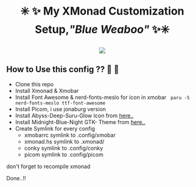 <h1 align="center">✳️ ✨ My XMonad Customization Setup,<i>"Blue Weaboo"</i> ✨✳️</h1> 

<p align="center" >
<img src = "https://github.com/steven887/dotfiles/blob/main/xmonad-setup/Blue%20Wibu/screenshot/1.png" >
</p>

## How to Use this config ?? :thinking: :thinking: ##

- Clone this repo
- Install Xmonad & Xmobar
- Install Font Awesome & nerd-fonts-meslo for icon in xmobar
  ```  paru -S nerd-fonts-meslo ttf-font-awesome ```
- Install Picom, i use jonaburg version
- Install Abyss-Deep-Suru-Glow Icon from [here..](https://www.gnome-look.org/p/1333376/startdownload?file_id=1596423241&file_name=Abyss-DEEP-Suru-GLOW_1.6.9.zip&file_type=application/zip&file_size=15794328)
- Install Midnight-Blue-Night GTK- Theme from [here..](https://www.gnome-look.org/p/1273208/startdownload?file_id=1619366688&file_name=Midnight-BlueNight.tar.xz&file_type=application/x-xz&file_size=105400)
- Create Symlink for every config 
  - xmobarrc symlink to .config/xmobar
  - xmonad.hs symlink to .xmonad/
  - conky symlink to .config/conky
  - picom symlink to .config/picom

don't forget to recompile xmonad

Done..!!
  
